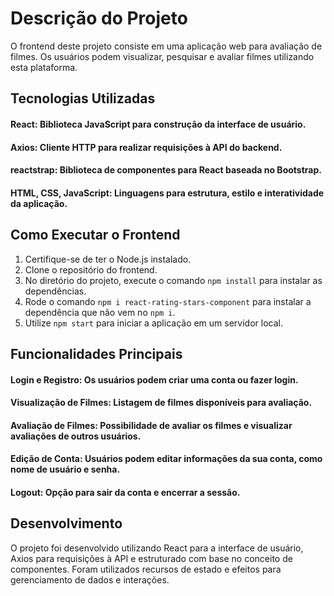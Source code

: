 # Descrição do Projeto
O frontend deste projeto consiste em uma aplicação web para avaliação de filmes. Os usuários podem visualizar, pesquisar e avaliar filmes utilizando esta plataforma.

## Tecnologias Utilizadas

#### React: Biblioteca JavaScript para construção da interface de usuário.
#### Axios: Cliente HTTP para realizar requisições à API do backend.
#### reactstrap: Biblioteca de componentes para React baseada no Bootstrap.
#### HTML, CSS, JavaScript: Linguagens para estrutura, estilo e interatividade da aplicação.

## Como Executar o Frontend

1. Certifique-se de ter o Node.js instalado.
2. Clone o repositório do frontend.
3. No diretório do projeto, execute o comando `npm install` para instalar as dependências.
4. Rode o comando `npm i react-rating-stars-component` para instalar a dependência que não vem no `npm i`.
5. Utilize `npm start` para iniciar a aplicação em um servidor local.

## Funcionalidades Principais

#### Login e Registro: Os usuários podem criar uma conta ou fazer login.
#### Visualização de Filmes: Listagem de filmes disponíveis para avaliação.
#### Avaliação de Filmes: Possibilidade de avaliar os filmes e visualizar avaliações de outros usuários.
#### Edição de Conta: Usuários podem editar informações da sua conta, como nome de usuário e senha.
#### Logout: Opção para sair da conta e encerrar a sessão.

## Desenvolvimento

O projeto foi desenvolvido utilizando React para a interface de usuário, Axios para requisições à API e estruturado com base no conceito de componentes. Foram utilizados recursos de estado e efeitos para gerenciamento de dados e interações.
